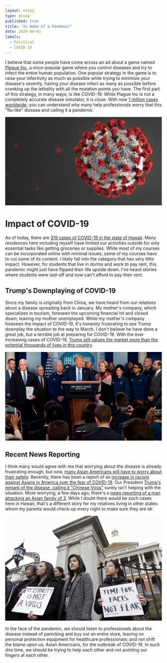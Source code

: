 ```yaml
---
layout: essay
type: essay
published: true
title: "In Wake of a Pandemic"
date: 2020-04-03
labels:
  - Political
  - COVID 19
---
```

I believe that some people have come across an ad about a game named [Plague Inc](https://www.ndemiccreations.com/en/22-plague-inc), a once-popular game where you control diseases and try to infect the entire human population. One popular strategy in the game is to raise your infectivity as much as possible while trying to minimize your disease's severity, having your disease infect as many as possible before cranking up the lethality with all the mutation points you have. The first part of this strategy, in many ways, is like COVID-19. While Plague Inc is not a completely accurate disease simulator, it is close. With now [1 million cases worldwide](https://www.worldometers.info/coronavirus/#countries), you can understand why many help professionals worry that this "flu-like" disease and calling it a pandemic.

<img class = "ui floated image" src = "/images/essay/2020-04-03/covid19.png">

# Impact of COVID-19
As of today, there are [319 cases of COVID-19 in the state of Hawaii](https://www.hawaiinewsnow.com/2020/04/03/third-coronavirus-related-death-reported-hawaii/). Many residences here including myself have limited our activities outside for only essential tasks like getting groceries or supplies. While most of my courses can be incorporated online with minimal issues, some of my courses have to cut some of its content. I likely fall into the category that has very little impact. However, for students that live in dorms and work to pay rent, this pandemic might just have flipped their life upside down. I've heard stories where students were laid-off and now can't afford to pay their rent.

## Trump's Downplaying of COVID-19

<div class="ui embed" data-source="youtube" data-id="NezEbDx4B9A">
</div>

Since my family is originally from China, we have heard from our relatives about a disease spreading back in January. My mother's company, which specializes in tourism, foreseen the upcoming financial hit and closed down; leaving my mother unemployed. While my mother's company foreseen the impact of COVID-19, it's honestly frustrating to see Trump downplay the situation to the way to March. I don't believe he have done a great job, but a terrible job at preparing for COVID-19. With the ever increasing cases of COVID-19, [Trump still values the market more than the potential thousands of lives in this country](https://www.cnn.com/2020/03/27/politics/fauci-trump-easter-coronavirus-pandemic/index.html).

<img class = "ui floated image" src = "/images/essay/2020-04-03/trump.jpg">

## Recent News Reporting
I think many would agree with me that worrying about the disease is already frustrating enough, but now, [many Asian Americans will have to worry about their safety](https://abcnews.go.com/US/fbi-warns-potential-surge-hate-crimes-asian-americans/story?id=69831920). Recently, there has been a report of an [increase in racism against Asians in America over the fear of COVID-19](https://www.npr.org/2020/03/27/822383360/asian-americans-are-blamed-by-some-for-covid-19-outbreak). Our President [Trump's remark of the disease, calling it "Chinese Virus"](https://www.nbcnews.com/news/asian-america/trump-tweets-about-coronavirus-using-term-chinese-virus-n1161161) surely isn't helping with the situation. More worrying, a few days ago, there's a [news reporting of a man attacking an Asian family of 3](https://www.dallasnews.com/news/crime/2020/04/01/fbi-says-texas-stabbing-that-targeted-asian-american-family-was-hate-crime-fueled-by-coronavirus-fears/). While I doubt there would be such cases here in Hawaii, that's a different story for my relatives living in other states whom my parents would check-up every night to make sure they are ok.

<img class = "ui floated image" src = "/images/essay/2020-04-03/washington_post.jpg">

In the face of the pandemic, we should listen to professionals about the disease instead of panicking and buy out an entire store, leaving no personal protection equipment for healthcare professionals; and not shift the blame upon us, Asian Americans, for the outbreak of COVID-19. In such dire time, we should be trying to help each other and not pointing our fingers at each other.
